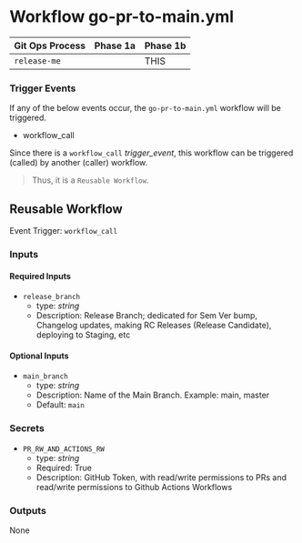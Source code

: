 # Workflow go-pr-to-main.yml

| Git Ops Process | Phase 1a | Phase 1b |
| - | - | - |
| `release-me` | | THIS |

### Trigger Events

If any of the below events occur, the `go-pr-to-main.yml` workflow will be triggered.

- workflow_call

Since there is a `workflow_call` _trigger_event_, this workflow can be triggered (called) by another (caller) workflow.
> Thus, it is a `Reusable Workflow`.


## Reusable Workflow

Event Trigger: `workflow_call`

### Inputs

#### Required Inputs

- `release_branch`
    - type: _string_
    - Description: Release Branch; dedicated for Sem Ver bump, Changelog updates, making RC Releases (Release Candidate), deploying to Staging, etc

#### Optional Inputs

- `main_branch`
    - type: _string_
    - Description: Name of the Main Branch. Example: main, master
    - Default: `main`

### Secrets

- `PR_RW_AND_ACTIONS_RW`
    - type: _string_
    - Required: True
    - Description: GitHub Token, with read/write permissions to PRs and read/write permissions to Github Actions Workflows

### Outputs

None
